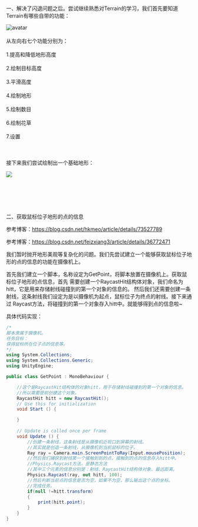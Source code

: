 </br>
</br>
一、解决了闪退问题之后。尝试继续熟悉对Terrain的学习，我们首先要知道Terrain有哪些自带的功能：

![avatar](https://i.loli.net/2018/05/31/5b0f81307273c.png)
</br>
</br>
从左向右七个功能分别为：</br></br>
1.提高和降低地形高度</br></br>2.绘制目标高度</br></br>3.平滑高度</br></br>4.绘制地形</br></br>5.绘制数目</br></br>6.绘制花草</br></br>7.设置
</br></br>
</br></br>
接下来我们尝试绘制出一个基础地形：

![](https://i.loli.net/2018/05/31/5b0f83c012893.png)

</br></br>
</br></br>

二、获取鼠标位子地形的点的信息

参考博客：https://blog.csdn.net/hkmeo/article/details/73527789

参考博客：https://blog.csdn.net/feizxiang3/article/details/36772471

我们暂时抛开地形美观等复杂化的问题。我们先尝试建立一个能够获取鼠标位子地形的点的信息的功能在摄像机上。

首先我们建立一个脚本，名称设定为GetPoint，将脚本放置在摄像机上。获取鼠标位子地形的点信息，首先
需要创建一个RaycastHit结构体对象，我们命名为hitt，它是用来存储射线碰撞到的第一个对象的信息的。
然后我们还需要创建一条射线，这条射线我们设定为是以摄像机为起点，鼠标位子为终点的射线。接下来通过
Raycast方法，将碰撞到的第一个对象存入hitt中。就能够得到点的信息啦~

具体代码实现：

```c#
/*
脚本隶属于摄像机。
任务目标：
获得鼠标所在位子点的信息等。
*/
using System.Collections;
using System.Collections.Generic;
using UnityEngine;

public class GetPoint : MonoBehaviour {

    //这个是RaycastHit结构体的对象hitt，用于存储射线碰撞到的第一个对象的信息。
    //所以需要提前创建这个对象。
    RaycastHit hitt = new RaycastHit();
	// Use this for initialization
	void Start () {

	}
	
	// Update is called once per frame
	void Update () {
        //创建一条射线，这条射线是从摄像机近视口到屏幕的射线。
        //其实就是创造一条射线，从摄像机到当前鼠标的位子。
        Ray ray = Camera.main.ScreenPointToRay(Input.mousePosition);
        //然后我们捕获到射线第一个接触到到的点，接触到的点的信息存入hitt中。
        //Physics.Raycast方法，是静态方法
        //其中三个元素的信息分别是：射线、RaycastHit结构体对象、最远距离。
        Physics.Raycast(ray, out hitt, 100);
        //然后判断当前点的信息是否为空，如果不为空，那么输出这个点的坐标。
        //完成任务。
        if(null !=hitt.transform)
        {
            print(hitt.point);
        }
	}
}

```
